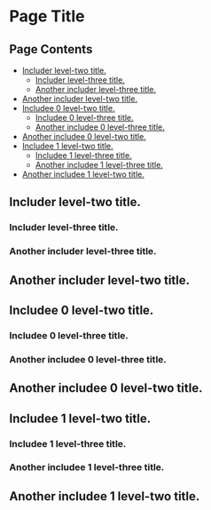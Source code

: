 <!-- >>>>>> BEGIN GENERATED FILE (include): SOURCE includer.md -->
# Page Title

## Page Contents
- [Includer level-two title.](#includer-level-two-title)
  - [Includer level-three title.](#includer-level-three-title)
  - [Another includer level-three title.](#another-includer-level-three-title)
- [Another includer level-two title.](#another-includer-level-two-title)
- [Includee 0 level-two title.](#includee-0-level-two-title)
  - [Includee 0 level-three title.](#includee-0-level-three-title)
  - [Another includee 0 level-three title.](#another-includee-0-level-three-title)
- [Another includee 0 level-two title.](#another-includee-0-level-two-title)
- [Includee 1 level-two title.](#includee-1-level-two-title)
  - [Includee 1 level-three title.](#includee-1-level-three-title)
  - [Another includee 1 level-three title.](#another-includee-1-level-three-title)
- [Another includee 1 level-two title.](#another-includee-1-level-two-title)

## Includer level-two title.

### Includer level-three title.

### Another includer level-three title.

## Another includer level-two title.

<!-- >>>>>> BEGIN INCLUDED FILE (markdown): SOURCE markdown/use_cases/include_files/include_page_toc/markdown_0.md -->
        
## Includee 0 level-two title.

### Includee 0 level-three title.

### Another includee 0 level-three title.

## Another includee 0 level-two title.
<!-- <<<<<< END INCLUDED FILE (markdown): SOURCE markdown/use_cases/include_files/include_page_toc/markdown_0.md -->

<!-- >>>>>> BEGIN INCLUDED FILE (markdown): SOURCE markdown/use_cases/include_files/include_page_toc/markdown_1.md -->
        
## Includee 1 level-two title.

### Includee 1 level-three title.

### Another includee 1 level-three title.

## Another includee 1 level-two title.
<!-- <<<<<< END INCLUDED FILE (markdown): SOURCE markdown/use_cases/include_files/include_page_toc/markdown_1.md -->

<!-- <<<<<< END GENERATED FILE (include): SOURCE includer.md -->
